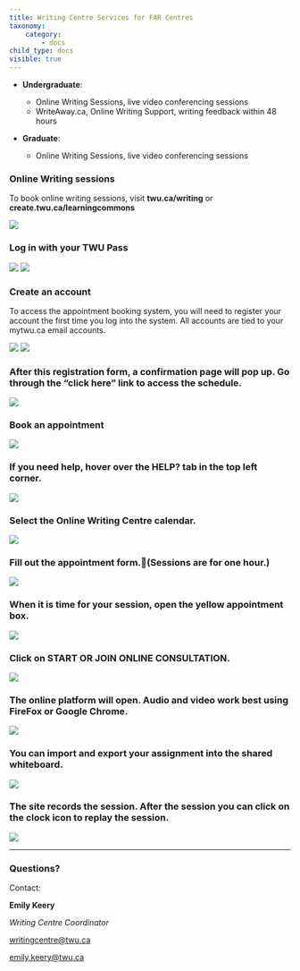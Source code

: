 ```yaml
---
title: Writing Centre Services for FAR Centres  
taxonomy:
    category:
        - docs
child_type: docs
visible: true
---
```

- **Undergraduate**:
  - Online Writing Sessions, live video conferencing sessions
  - WriteAway.ca, Online Writing Support, writing feedback within 48 hours    


- **Graduate**:
  - Online Writing Sessions, live video conferencing sessions


### Online Writing sessions

To book online writing sessions, visit **twu.ca/writing** or **create.twu.ca/learningcommons**

![](writing1.png)


### Log in with your TWU Pass

![](writing2.png)
![](writing3.png)

### Create an account

To access the appointment booking system, you will need to register your account the first time you log into the system. All accounts are tied to your mytwu.ca email accounts.  

![](writing4.png) ![](writing5.png)

### After this registration form, a confirmation page will pop up. Go through the “click here” link to access the schedule.

![](writing6.png)

### Book an appointment

![](writing7.png)

### If you need help, hover over the HELP? tab in the top left corner.

![](writing8.png)

### Select the **Online Writing Centre** calendar.

![](writing9.png)

### Fill out the appointment form.(Sessions are for one hour.)  

![](writing10.png)

### When it is time for your session, open the yellow appointment box.  

![](writing11.png)

### Click on **START OR JOIN ONLINE CONSULTATION**.  

![](writing12.png)

### The online platform will open. Audio and video work best using **FireFox** or **Google Chrome**.

![](writing13.png)

### You can import and export your assignment into the shared whiteboard.

![](writing14.png)

### The site records the session. After the session you can click on the clock icon to replay the session.

![](writing15.png)

---

### Questions?

Contact:

**Emily Keery**

*Writing Centre Coordinator*

writingcentre@twu.ca      

emily.keery@twu.ca
